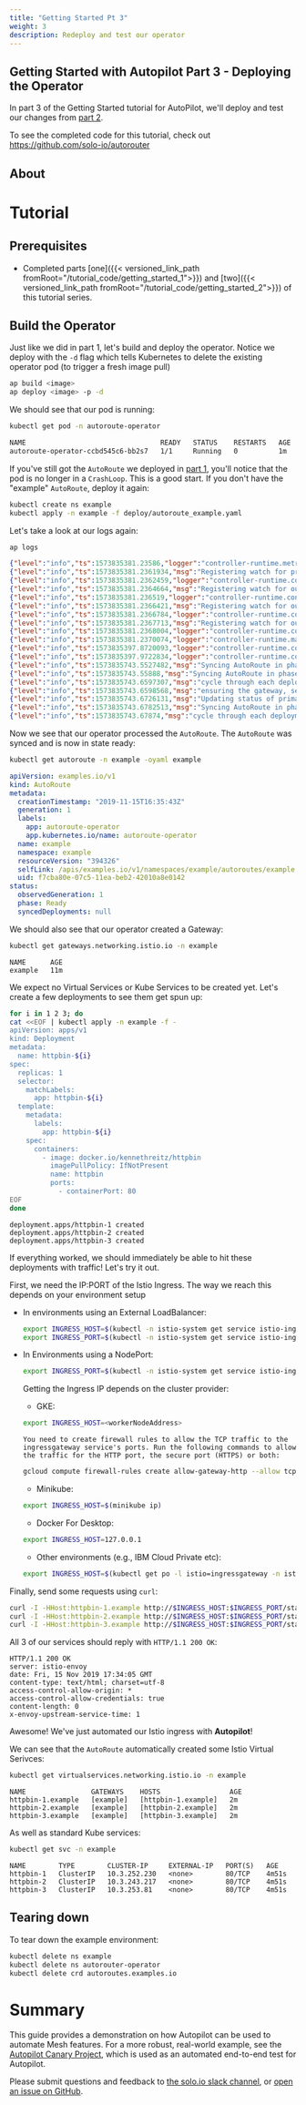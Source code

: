 ```yaml
---
title: "Getting Started Pt 3"
weight: 3
description: Redeploy and test our operator 
---
```


## Getting Started with Autopilot Part 3 - Deploying the Operator

In part 3 of the Getting Started tutorial for AutoPilot, we'll deploy and test our changes from [part 2](getting_started_2.md).

To see the completed code for this tutorial, check out https://github.com/solo-io/autorouter

## About 



# Tutorial

## Prerequisites

- Completed parts [one]({{< versioned_link_path fromRoot="/tutorial_code/getting_started_1">}}) and [two]({{< versioned_link_path fromRoot="/tutorial_code/getting_started_2">}}) of this tutorial series.

## Build the Operator

Just like we did in part 1, let's build and deploy the operator. Notice we deploy with the `-d` flag which tells 
Kubernetes to delete the existing operator pod (to trigger a fresh image pull)

```bash
ap build <image>
ap deploy <image> -p -d
```

We should see that our pod is running:

```bash
kubectl get pod -n autoroute-operator
```

```bash
NAME                                 READY   STATUS    RESTARTS   AGE
autoroute-operator-ccbd545c6-bb2s7   1/1     Running   0          1m
```

If you've still got the `AutoRoute` we deployed in [part 1](getting_started_1.md#test-the-operator-with-an-autoroute-resource), you'll notice that the 
pod is no longer in a `CrashLoop`. This is a good start. If you don't have the "example" `AutoRoute`, deploy it again:

```bash
kubectl create ns example 
kubectl apply -n example -f deploy/autoroute_example.yaml
```

Let's take a look at our logs again: 

```bash
ap logs
```

```json
{"level":"info","ts":1573835381.23586,"logger":"controller-runtime.metrics","msg":"metrics server is starting to listen","addr":":9091"}
{"level":"info","ts":1573835381.2361934,"msg":"Registering watch for primary resource AutoRoute"}
{"level":"info","ts":1573835381.2362459,"logger":"controller-runtime.controller","msg":"Starting EventSource","controller":"autoRoute-controller","source":"kind source: /, Kind="}
{"level":"info","ts":1573835381.2364664,"msg":"Registering watch for output resource Services"}
{"level":"info","ts":1573835381.236519,"logger":"controller-runtime.controller","msg":"Starting EventSource","controller":"autoRoute-controller","source":"kind source: /, Kind="}
{"level":"info","ts":1573835381.2366421,"msg":"Registering watch for output resource VirtualServices"}
{"level":"info","ts":1573835381.2366784,"logger":"controller-runtime.controller","msg":"Starting EventSource","controller":"autoRoute-controller","source":"kind source: /, Kind="}
{"level":"info","ts":1573835381.2367713,"msg":"Registering watch for output resource Gateways"}
{"level":"info","ts":1573835381.2368004,"logger":"controller-runtime.controller","msg":"Starting EventSource","controller":"autoRoute-controller","source":"kind source: /, Kind="}
{"level":"info","ts":1573835381.2370074,"logger":"controller-runtime.manager","msg":"starting metrics server","path":"/metrics"}
{"level":"info","ts":1573835397.8720093,"logger":"controller-runtime.controller","msg":"Starting Controller","controller":"autoRoute-controller"}
{"level":"info","ts":1573835397.9722834,"logger":"controller-runtime.controller","msg":"Starting workers","controller":"autoRoute-controller","worker count":1}
{"level":"info","ts":1573835743.5527482,"msg":"Syncing AutoRoute in phase Initializing","autoRoute":"example.example","phase":"","name":"example"}
{"level":"info","ts":1573835743.55888,"msg":"Syncing AutoRoute in phase Syncing","autoRoute":"example.example","phase":"Syncing","name":"example"}
{"level":"info","ts":1573835743.6597307,"msg":"cycle through each deployment and check that the labels match our selector","autoRoute":"example.example","phase":"Syncing"}
{"level":"info","ts":1573835743.6598568,"msg":"ensuring the gateway, services and virtual service outputs are created","autoRoute":"example.example","phase":"Syncing","status":{"syncedDeployments":null},"gateway":"example","virtual services":0,"kube services":0}
{"level":"info","ts":1573835743.6726131,"msg":"Updating status of primary resource","autoRoute":"example.example","phase":"Syncing"}
{"level":"info","ts":1573835743.6782513,"msg":"Syncing AutoRoute in phase Ready","autoRoute":"example.example","phase":"Ready","name":"example"}
{"level":"info","ts":1573835743.67874,"msg":"cycle through each deployment and check that the labels match our selector","autoRoute":"example.example","phase":"Ready"}

```

Now we see that our operator processed the `AutoRoute`. The `AutoRoute` was synced and is now in state ready:

```bash
kubectl get autoroute -n example -oyaml example
```

```yaml
apiVersion: examples.io/v1
kind: AutoRoute
metadata:
  creationTimestamp: "2019-11-15T16:35:43Z"
  generation: 1
  labels:
    app: autoroute-operator
    app.kubernetes.io/name: autoroute-operator
  name: example
  namespace: example
  resourceVersion: "394326"
  selfLink: /apis/examples.io/v1/namespaces/example/autoroutes/example
  uid: f7cba80e-07c5-11ea-beb2-42010a8e0142
status:
  observedGeneration: 1
  phase: Ready
  syncedDeployments: null
```

We should also see that our operator created a Gateway:

```bash
kubectl get gateways.networking.istio.io -n example
```

```
NAME      AGE
example   11m
```

We expect no Virtual Services or Kube Services to be created yet. Let's create a few deployments to see them get spun up:

```bash
for i in 1 2 3; do 
cat <<EOF | kubectl apply -n example -f -
apiVersion: apps/v1
kind: Deployment
metadata:
  name: httpbin-${i}
spec:
  replicas: 1
  selector:
    matchLabels:
      app: httpbin-${i}
  template:
    metadata:
      labels:
        app: httpbin-${i}
    spec:
      containers:
        - image: docker.io/kennethreitz/httpbin
          imagePullPolicy: IfNotPresent
          name: httpbin
          ports:
            - containerPort: 80
EOF
done
```

```
deployment.apps/httpbin-1 created
deployment.apps/httpbin-2 created
deployment.apps/httpbin-3 created
```


If everything worked, we should immediately be able  to hit these deployments with traffic! Let's try it out.

First, we need the IP:PORT of the Istio Ingress. The way we reach this depends on your environment setup

* In environments using an External LoadBalancer:

    ```bash
    export INGRESS_HOST=$(kubectl -n istio-system get service istio-ingressgateway -o jsonpath='{.status.loadBalancer.ingress[0].ip}')
    export INGRESS_PORT=$(kubectl -n istio-system get service istio-ingressgateway -o jsonpath='{.spec.ports[?(@.name=="http2")].port}')
    ```

* In Environments using a NodePort:

    ```bash
    export INGRESS_PORT=$(kubectl -n istio-system get service istio-ingressgateway -o jsonpath='{.spec.ports[?(@.name=="http2")].nodePort}')
    ```
    
    Getting the Ingress IP depends on the cluster provider:       

    * GKE:
    
    ```bash
    export INGRESS_HOST=<workerNodeAddress>
    ```
    
      You need to create firewall rules to allow the TCP traffic to the ingressgateway service's ports. Run the following commands to allow the traffic for the HTTP port, the secure port (HTTPS) or both:
    
    ```bash
    gcloud compute firewall-rules create allow-gateway-http --allow tcp:$INGRESS_PORT $ gcloud compute firewall-rules create allow-gateway-https --allow tcp:$SECURE_INGRESS_PORT 
    ```
    
    * Minikube:
    
    ```bash
    export INGRESS_HOST=$(minikube ip) 
    ```
    
    * Docker For Desktop:
        
    ```bash
    export INGRESS_HOST=127.0.0.1 
    ```
    
    * Other environments (e.g., IBM Cloud Private etc):
    
    ```bash
    export INGRESS_HOST=$(kubectl get po -l istio=ingressgateway -n istio-system -o jsonpath='{.items[0].status.hostIP}') 
    ```

Finally, send some requests using `curl`:


```bash
curl -I -HHost:httpbin-1.example http://$INGRESS_HOST:$INGRESS_PORT/status/200
curl -I -HHost:httpbin-2.example http://$INGRESS_HOST:$INGRESS_PORT/status/200
curl -I -HHost:httpbin-3.example http://$INGRESS_HOST:$INGRESS_PORT/status/200
```

All 3 of our services should reply with `HTTP/1.1 200 OK`:

```
HTTP/1.1 200 OK
server: istio-envoy
date: Fri, 15 Nov 2019 17:34:05 GMT
content-type: text/html; charset=utf-8
access-control-allow-origin: *
access-control-allow-credentials: true
content-length: 0
x-envoy-upstream-service-time: 1
```

Awesome! We've just automated our Istio ingress with **Autopilot**!

We can see that the `AutoRoute` automatically created some Istio Virtual Serivces:

```bash
kubectl get virtualservices.networking.istio.io -n example
```

```
NAME                GATEWAYS    HOSTS                 AGE
httpbin-1.example   [example]   [httpbin-1.example]   2m
httpbin-2.example   [example]   [httpbin-2.example]   2m
httpbin-3.example   [example]   [httpbin-3.example]   2m
```

As well as standard Kube services:

```bash
kubectl get svc -n example
```

```
NAME        TYPE        CLUSTER-IP     EXTERNAL-IP   PORT(S)   AGE
httpbin-1   ClusterIP   10.3.252.230   <none>        80/TCP    4m51s
httpbin-2   ClusterIP   10.3.243.217   <none>        80/TCP    4m51s
httpbin-3   ClusterIP   10.3.253.81    <none>        80/TCP    4m51s
```

## Tearing down

To tear down the example environment:

```bash
kubectl delete ns example
kubectl delete ns autorouter-operator
kubectl delete crd autoroutes.examples.io
```

# Summary

This guide provides a demonstration on how Autopilot can be used to automate Mesh features. For a more robust, real-world example,
see the [Autopilot Canary Project](https://gitlab.dds-sysu.tech/691729768/autopilot/tree/master/test/e2e), which is used as an automated end-to-end test for Autopilot. 

Please submit questions and feedback to [the solo.io slack channel](https://slack.solo.io/), or [open an issue on GitHub](https://gitlab.dds-sysu.tech/691729768/autopilot).
